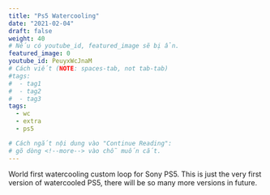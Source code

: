 ```yaml
---
title: "Ps5 Watercooling"
date: "2021-02-04"
draft: false
weight: 40
# Nếu có youtube_id, featured_image sẽ bị ẩn.
featured_image: 0
youtube_id: PeuyxWcJnaM
# Cách viết (NOTE: spaces-tab, not tab-tab)
#tags:
#  - tag1
#  - tag2
#  - tag3
tags:
  - wc
  - extra
  - ps5

# Cách ngắt nội dung vào "Continue Reading":
# gõ dòng <!--more--> vào chỗ muốn cắt.
---
```


World first watercooling custom loop for Sony PS5. This is just the very first version of watercooled PS5, there will be so many more versions in future.